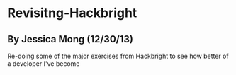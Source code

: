 Revisitng-Hackbright
====================
By Jessica Mong (12/30/13)
--------------------------

Re-doing some of the major exercises from Hackbright to see how better of a developer I've become
